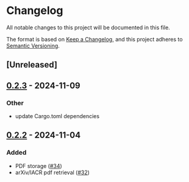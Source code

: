 # Changelog
All notable changes to this project will be documented in this file.

The format is based on [Keep a Changelog](https://keepachangelog.com/en/1.0.0/),
and this project adheres to [Semantic Versioning](https://semver.org/spec/v2.0.0.html).

## [Unreleased]

## [0.2.3](https://github.com/Autoparallel/learner/compare/learner-v0.2.2...learner-v0.2.3) - 2024-11-09

### Other
- update Cargo.toml dependencies

## [0.2.2](https://github.com/Autoparallel/learner/compare/learner-v0.2.1...learner-v0.2.2) - 2024-11-04

### Added
- PDF storage ([#34](https://github.com/Autoparallel/learner/pull/34))
- arXiv/IACR pdf retrieval ([#32](https://github.com/Autoparallel/learner/pull/32))
